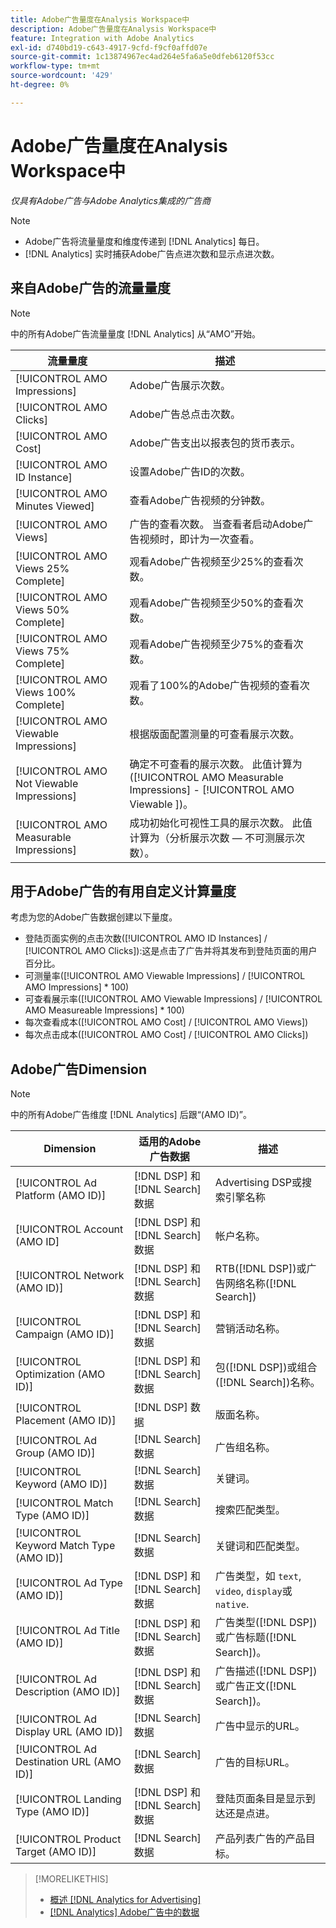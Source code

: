 ```yaml
---
title: Adobe广告量度在Analysis Workspace中
description: Adobe广告量度在Analysis Workspace中
feature: Integration with Adobe Analytics
exl-id: d740bd19-c643-4917-9cfd-f9cf0affd07e
source-git-commit: 1c13874967ec4ad264e5fa6a5e0dfeb6120f53cc
workflow-type: tm+mt
source-wordcount: '429'
ht-degree: 0%

---
```


# Adobe广告量度在Analysis Workspace中

*仅具有Adobe广告与Adobe Analytics集成的广告商*

>[!NOTE]
>
>* Adobe广告将流量量度和维度传递到 [!DNL Analytics] 每日。
>* [!DNL Analytics] 实时捕获Adobe广告点进次数和显示点进次数。


## 来自Adobe广告的流量量度

>[!NOTE]
>
>中的所有Adobe广告流量量度 [!DNL Analytics] 从“AMO”开始。

| 流量量度 | 描述 |
| -------------- | ----------- |
| [!UICONTROL AMO Impressions] | Adobe广告展示次数。 |
| [!UICONTROL AMO Clicks] | Adobe广告总点击次数。 |
| [!UICONTROL AMO Cost] | Adobe广告支出以报表包的货币表示。 |
| [!UICONTROL AMO ID Instance] | 设置Adobe广告ID的次数。 |
| [!UICONTROL AMO Minutes Viewed] | 查看Adobe广告视频的分钟数。 |
| [!UICONTROL AMO Views] | 广告的查看次数。 当查看者启动Adobe广告视频时，即计为一次查看。 |
| [!UICONTROL AMO Views 25% Complete] | 观看Adobe广告视频至少25%的查看次数。 |
| [!UICONTROL AMO Views 50% Complete] | 观看Adobe广告视频至少50%的查看次数。 |
| [!UICONTROL AMO Views 75% Complete] | 观看Adobe广告视频至少75%的查看次数。 |
| [!UICONTROL AMO Views 100% Complete] | 观看了100%的Adobe广告视频的查看次数。 |
| [!UICONTROL AMO Viewable Impressions] | 根据版面配置测量的可查看展示次数。 |
| [!UICONTROL AMO Not Viewable Impressions] | 确定不可查看的展示次数。 此值计算为([!UICONTROL AMO Measurable Impressions] - [!UICONTROL AMO Viewable ])。 |
| [!UICONTROL AMO Measurable Impressions] | 成功初始化可视性工具的展示次数。 此值计算为（分析展示次数 — 不可测展示次数）。 |

## 用于Adobe广告的有用自定义计算量度

考虑为您的Adobe广告数据创建以下量度。

* 登陆页面实例的点击次数([!UICONTROL AMO ID Instances] / [!UICONTROL AMO Clicks]):这是点击了广告并将其发布到登陆页面的用户百分比。
* 可测量率([!UICONTROL AMO Viewable Impressions] / [!UICONTROL AMO Impressions] * 100)
* 可查看展示率([!UICONTROL AMO Viewable Impressions] / [!UICONTROL AMO Measureable Impressions] * 100)
* 每次查看成本([!UICONTROL AMO Cost] / [!UICONTROL AMO Views])
* 每次点击成本([!UICONTROL AMO Cost] / [!UICONTROL AMO Clicks])

## Adobe广告Dimension

>[!NOTE]
>
>中的所有Adobe广告维度 [!DNL Analytics] 后跟“(AMO ID)”。

| Dimension | 适用的Adobe广告数据 | 描述 |
| ----------- | ---------- | ---------- |
| [!UICONTROL Ad Platform (AMO ID)] | [!DNL DSP] 和 [!DNL Search] 数据 | Advertising DSP或搜索引擎名称 |
| [!UICONTROL Account (AMO ID] | [!DNL DSP] 和 [!DNL Search] 数据 | 帐户名称。 |
| [!UICONTROL Network (AMO ID)] | [!DNL DSP] 和 [!DNL Search] 数据 | RTB([!DNL DSP])或广告网络名称([!DNL Search]) |
| [!UICONTROL Campaign (AMO ID)] | [!DNL DSP] 和 [!DNL Search] 数据 | 营销活动名称。 |
| [!UICONTROL Optimization (AMO ID)] | [!DNL DSP] 和 [!DNL Search] 数据 | 包([!DNL DSP])或组合([!DNL Search])名称。 |
| [!UICONTROL Placement (AMO ID)] | [!DNL DSP] 数据 | 版面名称。 |
| [!UICONTROL Ad Group (AMO ID)] | [!DNL Search] 数据 | 广告组名称。 |
| [!UICONTROL Keyword (AMO ID)] | [!DNL Search] 数据 | 关键词。 |
| [!UICONTROL Match Type (AMO ID)] | [!DNL Search] 数据 | 搜索匹配类型。 |
| [!UICONTROL Keyword Match Type (AMO ID)] | [!DNL Search] 数据 | 关键词和匹配类型。 |
| [!UICONTROL Ad Type (AMO ID)] | [!DNL DSP] 和 [!DNL Search] 数据 | 广告类型，如 `text`, `video`, `display`或 `native`. |
| [!UICONTROL Ad Title (AMO ID)] | [!DNL DSP] 和 [!DNL Search] 数据 | 广告类型([!DNL DSP])或广告标题([!DNL Search])。 |
| [!UICONTROL Ad Description (AMO ID)] | [!DNL DSP] 和 [!DNL Search] 数据 | 广告描述([!DNL DSP])或广告正文([!DNL Search])。 |
| [!UICONTROL Ad Display URL (AMO ID)] | [!DNL Search] 数据 | 广告中显示的URL。 |
| [!UICONTROL Ad Destination URL (AMO ID)] | [!DNL Search] 数据 | 广告的目标URL。 |
| [!UICONTROL Landing Type (AMO ID)] | [!DNL DSP] 和 [!DNL Search] 数据 | 登陆页面条目是显示到达还是点进。 |
| [!UICONTROL Product Target (AMO ID)] | [!DNL Search] 数据 | 产品列表广告的产品目标。 |

>[!MORELIKETHIS]
>
>* [概述 [!DNL Analytics for Advertising]](overview.md)
>* [[!DNL Analytics] Adobe广告中的数据](/help/integrations/analytics/analytics-data-in-advertising.md)


